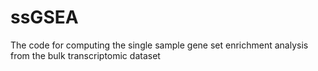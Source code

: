 # ssGSEA
The code for computing the single sample gene set enrichment analysis from the bulk transcriptomic dataset
